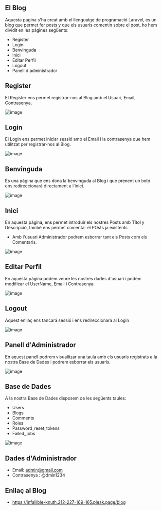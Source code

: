 
## El Blog

Aquesta pagina s'ha creat amb el llenguatge de programació Laravel, es un blog que permet fer posts y que els usuaris comentin sobre el post, ho hem dividit en les págines següents:

- Register
- Login
- Benvinguda
- Inici
- Editar Perfil
- Logout
- Panell d'administrador

## Register

El Register ens permet registrar-nos al Blog amb el Usuari, Email, Contrasenya.

![image](https://user-images.githubusercontent.com/115020513/226125713-d2eefbd8-db37-4f16-9143-a485fed11f2e.png)

## Login

El Login ens permet iniciar sessió amb el Email i la contrasenya que hem utilitzat per registrar-nos al Blog.

![image](https://user-images.githubusercontent.com/115020513/226125726-4c536a8d-ecb9-4c55-b1e6-19b99ee7f6f8.png)


## Benvinguda

Es una página que ens dona la benvinguda al Blog i que prenent un botó ens redireccionará directament a l'inici.

![image](https://user-images.githubusercontent.com/115020513/226125876-411be48e-9e1c-441d-bf9a-bee1e13099f3.png)


## Inici

En aquesta página, ens permet introduir els nostres Posts amb Títol y Descripció, també ens permet comentar el POsts ja existents.
- Amb l'usuari Administrador podrem esborrar tant els Posts com els Comentaris.

![image](https://user-images.githubusercontent.com/115020513/226125923-963a53d9-5cf2-4807-a3a3-529158c2cfab.png)


## Editar Perfil

En aquesta página podem veure les nostres dades d'usuari i podem modificar el UserName, Email i Contrasenya.

![image](https://user-images.githubusercontent.com/115020513/226125930-c36e8185-5932-47f3-9376-25f6de1e4892.png)


## Logout

Aquest enllaç ens tancará sessió i ens redireccionará al Login

![image](https://user-images.githubusercontent.com/115020513/226125935-2b4fb295-4b2d-46ac-9753-9b9fea022339.png)


## Panell d'Administrador

En aquest panell podrem visualitzar una taula amb els usuaris registrats a la nostra Base de Dades i podrem esborrar els usuaris.

![image](https://user-images.githubusercontent.com/115020513/226126013-b296904e-e95d-4506-86d4-8fc26eb031a6.png)


## Base de Dades

A la nostra Base de Dades disposem de les següents taules:

- Users
- Blogs
- Comments
- Roles
- Password_reset_tokens
- Failed_jobs

![image](https://user-images.githubusercontent.com/115020513/226126039-32699862-1ede-402d-984a-a89f03c7020e.png)

## Dades d'Administrador

- Email: admin@gmail.com
- Contrasenya : @dmin1234

## Enllaç al Blog

- https://infallible-knuth.212-227-169-165.plesk.page/blog
